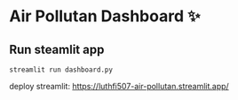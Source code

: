 # Air Pollutan Dashboard ✨

## Run steamlit app
```
streamlit run dashboard.py
```
deploy streamlit: <https://luthfi507-air-pollutan.streamlit.app/>